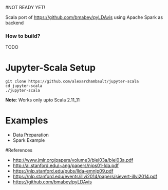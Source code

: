 #NOT READY YET!

Scala port of https://github.com/bmabey/pyLDAvis using Apache Spark as backend

### How to build?
TODO

# Jupyter-Scala Setup
 
 ``` 
 git clone https://github.com/alexarchambault/jupyter-scala
 cd jupyter-scala
 ./jupyter-scala
 ```
 **Note**: Works only upto Scala 2.11_11
 
# Examples
- [Data Preparation](examples/src/scala)
- Spark Example
 
 
 #References
 - http://www.jmlr.org/papers/volume3/blei03a/blei03a.pdf
 - http://ai.stanford.edu/~ang/papers/nips01-lda.pdf
 - https://nlp.stanford.edu/pubs/llda-emnlp09.pdf
 - https://nlp.stanford.edu/events/illvi2014/papers/sievert-illvi2014.pdf
 - https://github.com/bmabey/pyLDAvis